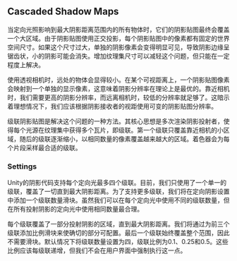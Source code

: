 ## Cascaded Shadow Maps


当定向光照影响到最大阴影距离范围内的所有物体时，它们的阴影贴图最终会覆盖一个大区域。由于阴影贴图使用正交投影，每个阴影贴图中的像素都有固定的世界空间尺寸。如果这个尺寸过大，单独的阴影像素会变得明显可见，导致阴影边缘呈锯齿状，小的阴影可能会消失。增加纹理集尺寸可以减轻这个问题，但只能在一定程度上解决。

使用透视相机时，远处的物体会显得较小。在某个可视距离上，一个阴影贴图像素会映射到一个单独的显示像素，这意味着阴影分辨率在理论上是最优的。靠近相机时，我们需要更高的阴影分辨率，而远离相机时，较低的分辨率就足够了。这暗示着理想情况下，我们应该根据阴影接收者的视距使用可变的阴影贴图分辨率。

级联阴影贴图是解决这个问题的一种方法。其核心思想是多次渲染阴影投射者，使得每个光源在纹理集中获得多个瓦片，即级联。第一个级联只覆盖靠近相机的小区域，随后的级联逐渐缩小，以相同数量的像素覆盖越来越大的区域。着色器会为每个片段采样最合适的级联。

### Settings


Unity的阴影代码支持每个定向光最多四个级联。目前，我们只使用了一个单一的级联，覆盖了一切直到最大阴影距离。为了支持更多级联，我们将在定向阴影设置中添加一个级联数量滑块。虽然我们可以在每个定向光中使用不同的级联数量，但在所有投射阴影的定向光中使用相同数量最合理。

每个级联覆盖了一部分投射阴影的区域，直到最大阴影距离。我们将通过为前三个级联添加比例滑块来使确切的部分可配置。最后一个级联始终覆盖整个范围，因此不需要滑块。默认情况下将级联数量设置为四，级联比例为0.1、0.25和0.5。这些比例应该每级联递增，但我们不会在用户界面中强制执行这一点。